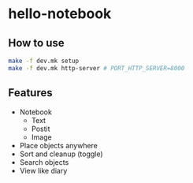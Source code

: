 # hello-notebook

## How to use
```sh
make -f dev.mk setup
make -f dev.mk http-server # PORT_HTTP_SERVER=8000
```

## Features
- Notebook
  - Text
  - Postit
  - Image
- Place objects anywhere
- Sort and cleanup (toggle)
- Search objects
- View like diary

